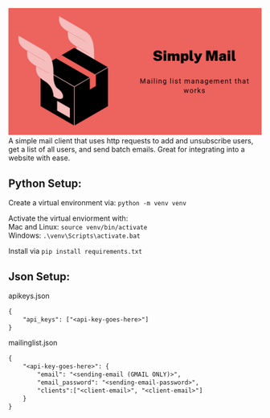 ![image](/images/cover.png)
 A simple mail client that uses http requests to add and unsubscribe users, get a list of all users, and send batch emails. Great for integrating into a website with ease.

## Python Setup:
Create a virtual environment via: `python -m venv venv`

Activate the virtual enviorment with:\
Mac and Linux: `source venv/bin/activate`\
Windows: `.\venv\Scripts\activate.bat`

Install via `pip install requirements.txt`

## Json Setup:
apikeys.json
```
{
    "api_keys": ["<api-key-goes-here>"]
}
```

mailinglist.json
```
{
    "<api-key-goes-here>": {
        "email": "<sending-email (GMAIL ONLY)>",
        "email_password": "<sending-email-password>",
        "clients":["<client-email>", "<client-email>"]
    }
}
```
